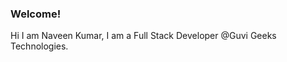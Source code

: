 ### Welcome!

Hi I am Naveen Kumar, I am a Full Stack Developer @Guvi Geeks Technologies.
 



      
